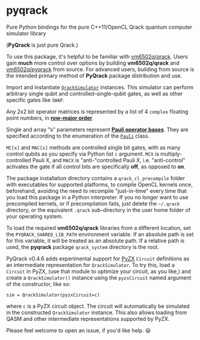 # pyqrack
Pure Python bindings for the pure C++11/OpenCL Qrack quantum computer simulator library

(**PyQrack** is just pure Qrack.)

To use this package, it's helpful to be familiar with [vm6502q/qrack](https://github.com/vm6502q/qrack). Users gain **much** more control over options by building **vm6502q/qrack** and [vm6502q/pyqrack](https://github.com/vm6502q/pyqrack) from source. For advanced users, building from source is the intended primary method of **PyQrack** package distribution and use.

Import and instantiate [`QrackSimulator`](https://github.com/vm6502q/pyqrack/blob/main/pyqrack/qrack_simulator.py) instances. This simulator can perform arbitrary single qubit and controlled-single-qubit gates, as well as other specific gates like `SWAP`.

Any 2x2 bit operator matrices is represented by a list of 4 `complex` floating point numbers, in [**row-major order**](https://en.wikipedia.org/wiki/Row-_and_column-major_order).

Single and array "`b`" parameters represent [**Pauli operator bases**](https://en.wikipedia.org/wiki/Pauli_matrices). They are specified according to the enumeration of the [`Pauli`](https://github.com/vm6502q/pyqrack/blob/main/pyqrack/pauli.py) class.

`MC[x]` and `MAC[x]` methods are controlled single bit gates, with as many control qubits as you specify via Python list `c` argument. `MCX` is multiply-controlled Pauli X, and `MACX` is "anti-"controlled Pauli X, i.e. "anti-control" activates the gate if all control bits are specifically **off**, as opposed to **on**.

The package installation directory contains a `qrack_cl_precompile` folder with executables for supported platforms, to compile OpenCL kernels once, beforehand, avoiding the need to recompile "just-in-time" every time that you load this package in a Python interpreter. If you no longer want to use precompiled kernels, or if precompilation fails, just delete the `~/.qrack` directory, or the equivalent `.qrack` sub-directory in the user home folder of your operating system.

To load the required **vm6502q/qrack** libraries from a different location, set the `PYQRACK_SHARED_LIB_PATH` environment variable. If an absolute path is set for this variable, it will be treated as an absolute path. If a relative path is used, the **pyqrack** package `qrack_system` directory is the root.

PyQrack v0.4.6 adds experimental support for [PyZX](https://github.com/Quantomatic/pyzx) `Circuit` definitions as an intermediate representation for `QrackSimulator`. To try this, load a `Circuit` in PyZX, (use that module to optimize your circuit, as you like,) and create a `QrackSimulator()` instance using the `pyzxCircuit` named argument of the constructor, like so:

```
sim = QrackSimulator(pyzxCircuit=c)
```

where `c` is a PyZX circuit object. The circuit will automatically be simulated in the constructed `QrackSimulator` instance. This also allows loading from QASM and other intermediate representations supported by PyZX.

Please feel welcome to open an issue, if you'd like help. 😃

